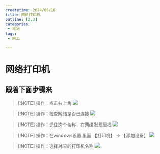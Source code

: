 ```yaml
---
createtime: 2024/06/16
title: 网络打印机
outline: [2,3]
categories:
 - 笔记
tags:
 - 网工

---
```


# 网络打印机

## 跟着下面步骤来

> [!NOTE] 操作：点击右上角
> <img src="https://gitee.com/zhangjunjiee/article-images/raw/master/images/202406182226917.png"/>


> [!NOTE] 操作：检查网络是否已连接
> <img src="https://gitee.com/zhangjunjiee/article-images/raw/master/images/202406182229546.png"/>


> [!NOTE] 操作：记住这个名称，在网络发现里找
> <img src="https://gitee.com/zhangjunjiee/article-images/raw/master/images/202406182230100.png"/>


> [!NOTE] 操作：在windows设置 里面 【打印机】 -> 【添加设备】
> <img src="https://gitee.com/zhangjunjiee/article-images/raw/master/images/202406182238653.png"/>


> [!NOTE] 操作：选择对应的打印机名称
> <img src="https://gitee.com/zhangjunjiee/article-images/raw/master/images/202406182252152.png"/>
